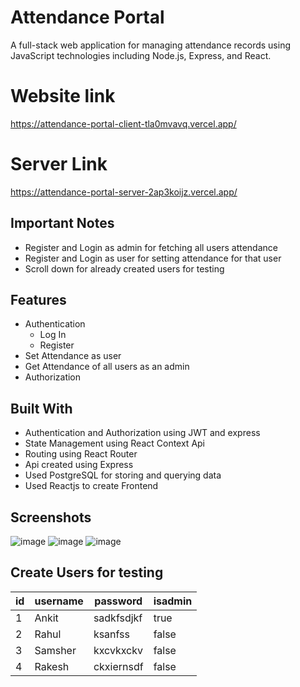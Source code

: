 # Attendance Portal
A full-stack web application for managing attendance records using JavaScript technologies including Node.js, Express, and React.
# Website link
https://attendance-portal-client-tla0mvavq.vercel.app/
# Server Link
https://attendance-portal-server-2ap3koijz.vercel.app/
## Important Notes
* Register and Login as admin for fetching all users attendance
* Register and Login as user for setting attendance for that user
* Scroll down for already created users for testing
## Features
* Authentication
  * Log In
  * Register
* Set Attendance as user
* Get Attendance of all users as an admin
* Authorization
## Built With
* Authentication and Authorization using JWT and express
* State Management using React Context Api
* Routing using React Router
* Api created using Express
* Used PostgreSQL for storing and querying data
* Used Reactjs to create Frontend
## Screenshots
![image](https://github.com/ankkitsharma/attendance-portal/assets/78787267/ffb2bac6-1a30-49d5-b628-a790d624120f)
![image](https://github.com/ankkitsharma/attendance-portal/assets/78787267/a4d63afd-bdc2-4f48-a111-de9d4a50af84)
![image](https://github.com/ankkitsharma/attendance-portal/assets/78787267/bb81e2dd-77b6-4e55-adb7-f853ecaddc7c)
## Create Users for testing
|  id |  username |  password | isadmin |   
|---|---|---|---|
|  1 | Ankit  |  sadkfsdjkf |  true |   
|  2 |  Rahul | ksanfss  | false  |   
|  3 |  Samsher | kxcvkxckv  |  false |
|  4 | Rakesh | ckxiernsdf | false |

